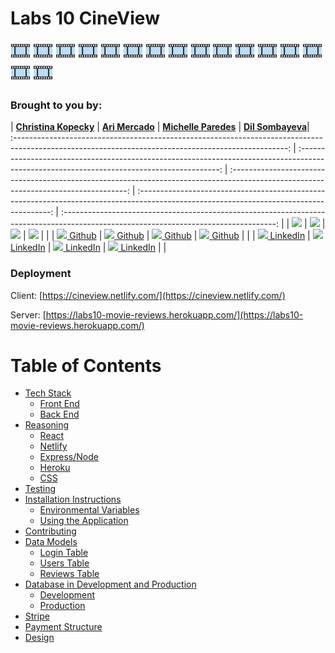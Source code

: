 # Labs 10 CineView
![Film Strip](./client/favicon-32x32.png) ![Film Strip](./client/favicon-32x32.png) ![Film Strip](./client/favicon-32x32.png) ![Film Strip](./client/favicon-32x32.png) ![Film Strip](./client/favicon-32x32.png) ![Film Strip](./client/favicon-32x32.png) ![Film Strip](./client/favicon-32x32.png) ![Film Strip](./client/favicon-32x32.png) ![Film Strip](./client/favicon-32x32.png) ![Film Strip](./client/favicon-32x32.png) ![Film Strip](./client/favicon-32x32.png) ![Film Strip](./client/favicon-32x32.png) ![Film Strip](./client/favicon-32x32.png) ![Film Strip](./client/favicon-32x32.png) ![Film Strip](./client/favicon-32x32.png) ![Film Strip](./client/favicon-32x32.png) 


### Brought to you by:



| [**Christina Kopecky**](https://github.com/ckopecky)    | [**Ari Mercado**](https://github.com/ari7946)  | [**Michelle Paredes**](https://github.com/mparedes003)  | [**Dil Sombayeva**](https://github.com/DilStom)|                         
:--------------------------------------------------------------------------------------------------------------------------------------------------: | :----------------------------------------------------------------------------------------------------------------------------------------: | :----------------------------------------------------------------------------------------------------------------------------------: | :--------------------------------------------------------------------------------------------------------------------------------------: | :-----------------------------------------------------------------------------------------------------------------------------------: |
|                  [<img src="https://avatars3.githubusercontent.com/u/35933955?s=460&v=4" width="80">](https://github.com/ckopecky)                  |             [<img src="https://avatars2.githubusercontent.com/u/29262807?s=400&v=4" width="80">](https://github.com/ari7946)             |            [<img src="https://avatars1.githubusercontent.com/u/36803340?s=400&v=4" width="80">](https://github.com/mparedes003)             |             [<img src="https://avatars1.githubusercontent.com/u/25781428?s=400&v=4" width="60">](https://github.com/DilStom)             |                   |
|                             [<img src="https://github.com/favicon.ico" width="15"> Github](https://github.com/ckopecky)                             |                        [<img src="https://github.com/favicon.ico" width="15"> Github](https://github.com/ari7946)                        |                       [<img src="https://github.com/favicon.ico" width="15"> Github](https://github.com/mparedes003)                       |                        [<img src="https://github.com/favicon.ico" width="15"> Github](https://github.com/DilStom)                        |                                         |
| [ <img src="https://static.licdn.com/sc/h/al2o9zrvru7aqj8e1x2rzsrca" width="15"> LinkedIn](https://www.linkedin.com/in/cmvnk/) | [ <img src="https://static.licdn.com/sc/h/al2o9zrvru7aqj8e1x2rzsrca" width="15"> LinkedIn](https://www.linkedin.com/) | [ <img src="https://static.licdn.com/sc/h/al2o9zrvru7aqj8e1x2rzsrca" width="15"> LinkedIn](https://www.linkedin.com) | [ <img src="https://static.licdn.com/sc/h/al2o9zrvru7aqj8e1x2rzsrca" width="15"> LinkedIn](https://www.linkedin.com/in/dstoleu/) | |


### Deployment

Client: [https://cineview.netlify.com/](https://cineview.netlify.com/)

Server: [https://labs10-movie-reviews.herokuapp.com/](https://labs10-movie-reviews.herokuapp.com/)


# Table of Contents

- [Tech Stack](#tech-stack)
    - [Front End](#frontend-built-using)
    - [Back End](#backend-built-using)
- [Reasoning](#reasoning)
    - [React](#react.js)
    - [Netlify](#netlify)
    - [Express/Node](#express/node.js)
    - [Heroku](#heroku)
    - [CSS](#css)
- [Testing](#testing)
- [Installation Instructions](#installation-instructions)
    - [Environmental Variables](#environmental-variables)
    - [Using the Application](#using-the-application)
- [Contributing](#contributing)
- [Data Models](#data-models)
    - [Login Table](#login-table)
    - [Users Table](#users-table)
    - [Reviews Table](#reviews-table)
- [Database in Development and Production](#database)
    - [Development](#sqlite3)
    - [Production](#postgresql)
- [Stripe](#stripe)
- [Payment Structure](#payment-structure)
- [Design](#design)

